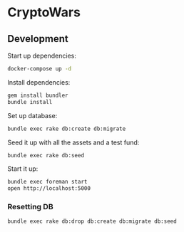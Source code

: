 # CryptoWars

## Development

Start up dependencies:

```bash
docker-compose up -d
```

Install dependencies:

```bash
gem install bundler
bundle install
```

Set up database:

```bash
bundle exec rake db:create db:migrate
```

Seed it up with all the assets and a test fund:

```bash
bundle exec rake db:seed
```

Start it up:

```bash
bundle exec foreman start
open http://localhost:5000
```

### Resetting DB

```bash
bundle exec rake db:drop db:create db:migrate db:seed
```
